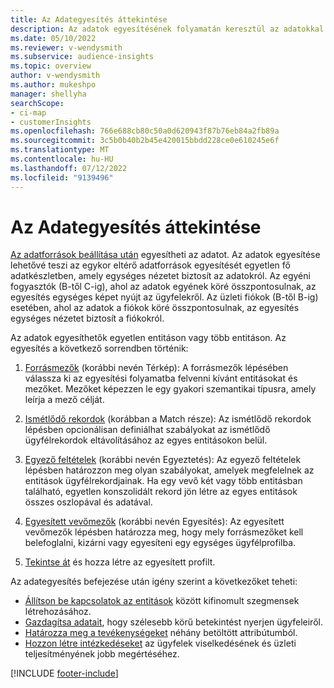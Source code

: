 ```yaml
---
title: Az Adategyesítés áttekintése
description: Az adatok egyesítésének folyamatán keresztül az adatokkal egyetlen, egységes ügyfélprofilokból álló adatkészletet hozhat létre.
ms.date: 05/10/2022
ms.reviewer: v-wendysmith
ms.subservice: audience-insights
ms.topic: overview
author: v-wendysmith
ms.author: mukeshpo
manager: shellyha
searchScope:
- ci-map
- customerInsights
ms.openlocfilehash: 766e688cb80c50a0d620943f87b76eb84a2fb89a
ms.sourcegitcommit: 3c5b0b40b2b45e420015bbdd228ce0e610245e6f
ms.translationtype: MT
ms.contentlocale: hu-HU
ms.lasthandoff: 07/12/2022
ms.locfileid: "9139496"
---
```

# <a name="data-unification-overview"></a>Az Adategyesítés áttekintése

[Az adatforrások beállítása után](data-sources.md) egyesítheti az adatot. Az adatok egyesítése lehetővé teszi az egykor eltérő adatforrások egyesítését egyetlen fő adatkészletben, amely egységes nézetet biztosít az adatokról. Az egyéni fogyasztók (B-től C-ig), ahol az adatok egyének köré összpontosulnak, az egyesítés egységes képet nyújt az ügyfelekről. Az üzleti fiókok (B-től B-ig) esetében, ahol az adatok a fiókok köré összpontosulnak, az egyesítés egységes nézetet biztosít a fiókokról.

Az adatok egyesíthetők egyetlen entitáson vagy több entitáson. Az egyesítés a következő sorrendben történik:

1. [Forrásmezők](map-entities.md) (korábbi nevén Térkép): A forrásmezők lépésében válassza ki az egyesítési folyamatba felvenni kívánt entitásokat és mezőket. Mezőket képezzen le egy gyakori szemantikai típusra, amely leírja a mező célját.

1. [Ismétlődő rekordok](remove-duplicates.md) (korábban a Match része): Az ismétlődő rekordok lépésben opcionálisan definiálhat szabályokat az ismétlődő ügyfélrekordok eltávolításához az egyes entitásokon belül.

1. [Egyező feltételek](match-entities.md) (korábbi nevén Egyeztetés): Az egyező feltételek lépésben határozzon meg olyan szabályokat, amelyek megfelelnek az entitások ügyfélrekordjainak. Ha egy vevő két vagy több entitásban található, egyetlen konszolidált rekord jön létre az egyes entitások összes oszlopával és adatával.

1. [Egyesített vevőmezők](merge-entities.md) (korábbi nevén Egyesítés): Az egyesített vevőmezők lépésben határozza meg, hogy mely forrásmezőket kell belefoglalni, kizárni vagy egyesíteni egy egységes ügyfélprofilba.  

1. [Tekintse át](review-unification.md) és hozza létre az egyesített profilt.

Az adategyesítés befejezése után igény szerint a következőket teheti:

- [Állítson be kapcsolatok az entitások](relationships.md) között kifinomult szegmensek létrehozásához.
- [Gazdagítsa adatait](enrichment-hub.md), hogy szélesebb körű betekintést nyerjen ügyfeleiről.
- [Határozza meg a tevékenységeket](activities.md) néhány betöltött attribútumból.
- [Hozzon létre intézkedéseket](measures.md) az ügyfelek viselkedésének és üzleti teljesítményének jobb megértéséhez.

[!INCLUDE [footer-include](includes/footer-banner.md)]
